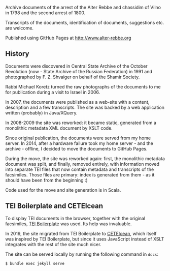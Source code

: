 Archive documents of the arrest of the Alter Rebbe and chassidim of
 Vilno in 1798 and the second arrest of 1800.

Transcripts of the documents, identification of documents,
 suggestions etc. are welcome.

Published using GitHub Pages at <http://www.alter-rebbe.org>


## History ##

Documents were discovered in Central State Archive of the October Revolution
(now - State Archive of the Russian Federation) in 1991 and
photographed by F. Z. Shvaiger on behalf of the Shamir Society.

Rabbi Michael Koretz turned the raw photographs of the documents to me for publication
during a visit to Israel in 2006.

In 2007, the documents were published as a web-site with a content, description and a
few transcripts. The site was backed by a web application written (probably) in Java/XQuery.

In 2008-2009 the site was reworked: it became static, generated from a monolithic metadata
XML document by XSLT code.  

Since original publication, the documents were served from my home server. In 2014, after a
hardware failure took my home server - and the archive - offline, I decided to move the
documents to GitHub Pages.

During the move, the site was reworked again: first, the monolithic metadata document was split,
and finally, removed entirely, with information moved into separate TEI files that now contain
metadata and transcripts of the facsimiles. Those files are primary: index is generated from
them - as it should have been from the beginning :)

Code used for the move and site generation is in Scala. 

## TEI Boilerplate and CETEIcean ##

To display TEI documents in the browser, together with the original facsimiles,
[TEI Boilerplate](http://dcl.ils.indiana.edu/teibp/) was used. Its help was invaluable.

In 2019, the site migrated from TEI Boilerplate to [CETEIcean](https://github.com/TEIC/CETEIcean),
which itself was inspired by TEI Boilerplate, but since it uses JavaScript instead of XSLT integrates
with the rest of the site much nicer. 

The site can be served locally by running the following command in `docs`:
```groovy
$ bundle exec jekyll serve
```
